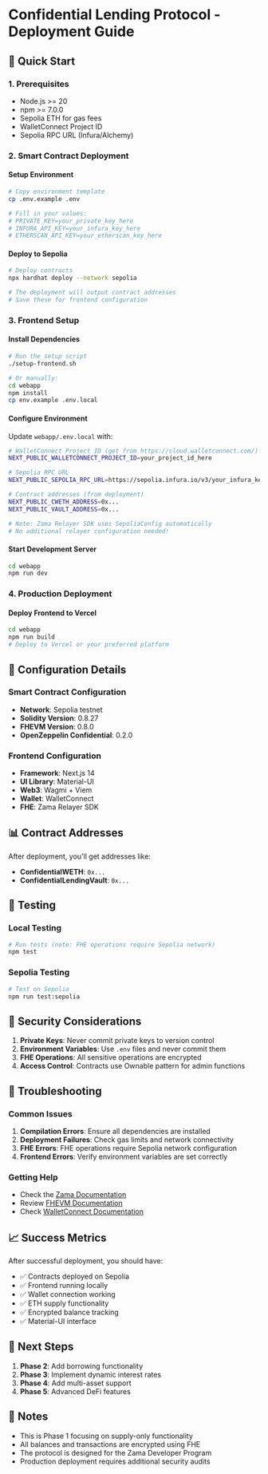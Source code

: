 # Confidential Lending Protocol - Deployment Guide

## 🚀 Quick Start

### 1. Prerequisites
- Node.js >= 20
- npm >= 7.0.0
- Sepolia ETH for gas fees
- WalletConnect Project ID
- Sepolia RPC URL (Infura/Alchemy)

### 2. Smart Contract Deployment

#### Setup Environment
```bash
# Copy environment template
cp .env.example .env

# Fill in your values:
# PRIVATE_KEY=your_private_key_here
# INFURA_API_KEY=your_infura_key_here
# ETHERSCAN_API_KEY=your_etherscan_key_here
```

#### Deploy to Sepolia
```bash
# Deploy contracts
npx hardhat deploy --network sepolia

# The deployment will output contract addresses
# Save these for frontend configuration
```

### 3. Frontend Setup

#### Install Dependencies
```bash
# Run the setup script
./setup-frontend.sh

# Or manually:
cd webapp
npm install
cp env.example .env.local
```

#### Configure Environment
Update `webapp/.env.local` with:
```bash
# WalletConnect Project ID (get from https://cloud.walletconnect.com/)
NEXT_PUBLIC_WALLETCONNECT_PROJECT_ID=your_project_id_here

# Sepolia RPC URL
NEXT_PUBLIC_SEPOLIA_RPC_URL=https://sepolia.infura.io/v3/your_infura_key

# Contract addresses (from deployment)
NEXT_PUBLIC_CWETH_ADDRESS=0x...
NEXT_PUBLIC_VAULT_ADDRESS=0x...

# Note: Zama Relayer SDK uses SepoliaConfig automatically
# No additional relayer configuration needed!
```

#### Start Development Server
```bash
cd webapp
npm run dev
```

### 4. Production Deployment

#### Deploy Frontend to Vercel
```bash
cd webapp
npm run build
# Deploy to Vercel or your preferred platform
```

## 🔧 Configuration Details

### Smart Contract Configuration
- **Network**: Sepolia testnet
- **Solidity Version**: 0.8.27
- **FHEVM Version**: 0.8.0
- **OpenZeppelin Confidential**: 0.2.0

### Frontend Configuration
- **Framework**: Next.js 14
- **UI Library**: Material-UI
- **Web3**: Wagmi + Viem
- **Wallet**: WalletConnect
- **FHE**: Zama Relayer SDK

## 📊 Contract Addresses

After deployment, you'll get addresses like:
- **ConfidentialWETH**: `0x...`
- **ConfidentialLendingVault**: `0x...`

## 🧪 Testing

### Local Testing
```bash
# Run tests (note: FHE operations require Sepolia network)
npm test
```

### Sepolia Testing
```bash
# Test on Sepolia
npm run test:sepolia
```

## 🔐 Security Considerations

1. **Private Keys**: Never commit private keys to version control
2. **Environment Variables**: Use `.env` files and never commit them
3. **FHE Operations**: All sensitive operations are encrypted
4. **Access Control**: Contracts use Ownable pattern for admin functions

## 🚨 Troubleshooting

### Common Issues

1. **Compilation Errors**: Ensure all dependencies are installed
2. **Deployment Failures**: Check gas limits and network connectivity
3. **FHE Errors**: FHE operations require Sepolia network configuration
4. **Frontend Errors**: Verify environment variables are set correctly

### Getting Help

- Check the [Zama Documentation](https://docs.zama.ai/)
- Review [FHEVM Documentation](https://docs.fhevm.org/)
- Check [WalletConnect Documentation](https://walletconnect.com/)

## 📈 Success Metrics

After successful deployment, you should have:
- ✅ Contracts deployed on Sepolia
- ✅ Frontend running locally
- ✅ Wallet connection working
- ✅ ETH supply functionality
- ✅ Encrypted balance tracking
- ✅ Material-UI interface

## 🎯 Next Steps

1. **Phase 2**: Add borrowing functionality
2. **Phase 3**: Implement dynamic interest rates
3. **Phase 4**: Add multi-asset support
4. **Phase 5**: Advanced DeFi features

## 📝 Notes

- This is Phase 1 focusing on supply-only functionality
- All balances and transactions are encrypted using FHE
- The protocol is designed for the Zama Developer Program
- Production deployment requires additional security audits
